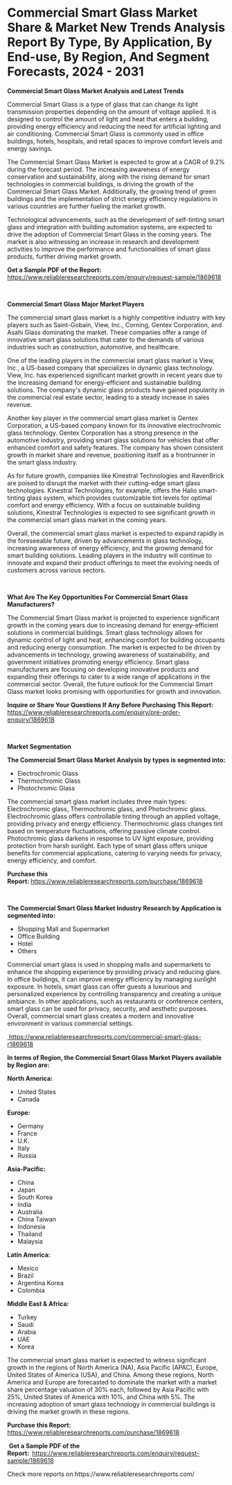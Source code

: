 <p><h1>Commercial Smart Glass Market Share & Market New Trends Analysis Report By Type, By Application, By End-use, By Region, And Segment Forecasts, 2024 - 2031</h1></p><p><strong>Commercial Smart Glass Market Analysis and Latest Trends</strong></p>
<p><p>Commercial Smart Glass is a type of glass that can change its light transmission properties depending on the amount of voltage applied. It is designed to control the amount of light and heat that enters a building, providing energy efficiency and reducing the need for artificial lighting and air conditioning. Commercial Smart Glass is commonly used in office buildings, hotels, hospitals, and retail spaces to improve comfort levels and energy savings.</p><p>The Commercial Smart Glass Market is expected to grow at a CAGR of 9.2% during the forecast period. The increasing awareness of energy conservation and sustainability, along with the rising demand for smart technologies in commercial buildings, is driving the growth of the Commercial Smart Glass Market. Additionally, the growing trend of green buildings and the implementation of strict energy efficiency regulations in various countries are further fueling the market growth.</p><p>Technological advancements, such as the development of self-tinting smart glass and integration with building automation systems, are expected to drive the adoption of Commercial Smart Glass in the coming years. The market is also witnessing an increase in research and development activities to improve the performance and functionalities of smart glass products, further driving market growth.</p></p>
<p><strong>Get a Sample PDF of the Report:&nbsp;</strong> <a href="https://www.reliableresearchreports.com/enquiry/request-sample/1869618">https://www.reliableresearchreports.com/enquiry/request-sample/1869618</a></p>
<p>&nbsp;</p>
<p><strong>Commercial Smart Glass Major Market Players</strong></p>
<p><p>The commercial smart glass market is a highly competitive industry with key players such as Saint-Gobain, View, Inc., Corning, Gentex Corporation, and Asahi Glass dominating the market. These companies offer a range of innovative smart glass solutions that cater to the demands of various industries such as construction, automotive, and healthcare.</p><p>One of the leading players in the commercial smart glass market is View, Inc., a US-based company that specializes in dynamic glass technology. View, Inc. has experienced significant market growth in recent years due to the increasing demand for energy-efficient and sustainable building solutions. The company's dynamic glass products have gained popularity in the commercial real estate sector, leading to a steady increase in sales revenue.</p><p>Another key player in the commercial smart glass market is Gentex Corporation, a US-based company known for its innovative electrochromic glass technology. Gentex Corporation has a strong presence in the automotive industry, providing smart glass solutions for vehicles that offer enhanced comfort and safety features. The company has shown consistent growth in market share and revenue, positioning itself as a frontrunner in the smart glass industry.</p><p>As for future growth, companies like Kinestral Technologies and RavenBrick are poised to disrupt the market with their cutting-edge smart glass technologies. Kinestral Technologies, for example, offers the Halio smart-tinting glass system, which provides customizable tint levels for optimal comfort and energy efficiency. With a focus on sustainable building solutions, Kinestral Technologies is expected to see significant growth in the commercial smart glass market in the coming years.</p><p>Overall, the commercial smart glass market is expected to expand rapidly in the foreseeable future, driven by advancements in glass technology, increasing awareness of energy efficiency, and the growing demand for smart building solutions. Leading players in the industry will continue to innovate and expand their product offerings to meet the evolving needs of customers across various sectors.</p></p>
<p>&nbsp;</p>
<p><strong>What Are The Key Opportunities For Commercial Smart Glass Manufacturers?</strong></p>
<p><p>The Commercial Smart Glass market is projected to experience significant growth in the coming years due to increasing demand for energy-efficient solutions in commercial buildings. Smart glass technology allows for dynamic control of light and heat, enhancing comfort for building occupants and reducing energy consumption. The market is expected to be driven by advancements in technology, growing awareness of sustainability, and government initiatives promoting energy efficiency. Smart glass manufacturers are focusing on developing innovative products and expanding their offerings to cater to a wide range of applications in the commercial sector. Overall, the future outlook for the Commercial Smart Glass market looks promising with opportunities for growth and innovation.</p></p>
<p><strong>Inquire or Share Your Questions If Any Before Purchasing This Report:</strong> <a href="https://www.reliableresearchreports.com/enquiry/pre-order-enquiry/1869618">https://www.reliableresearchreports.com/enquiry/pre-order-enquiry/1869618</a></p>
<p>&nbsp;</p>
<p><strong>Market Segmentation</strong></p>
<p><strong>The Commercial Smart Glass Market Analysis by types is segmented into:</strong></p>
<p><ul><li>Electrochromic Glass</li><li>Thermochromic Glass</li><li>Photochromic Glass</li></ul></p>
<p><p>The commercial smart glass market includes three main types: Electrochromic glass, Thermochromic glass, and Photochromic glass. Electrochromic glass offers controllable tinting through an applied voltage, providing privacy and energy efficiency. Thermochromic glass changes tint based on temperature fluctuations, offering passive climate control. Photochromic glass darkens in response to UV light exposure, providing protection from harsh sunlight. Each type of smart glass offers unique benefits for commercial applications, catering to varying needs for privacy, energy efficiency, and comfort.</p></p>
<p><strong>Purchase this Report:&nbsp;</strong><a href="https://www.reliableresearchreports.com/purchase/1869618">https://www.reliableresearchreports.com/purchase/1869618</a></p>
<p>&nbsp;</p>
<p><strong>The Commercial Smart Glass Market Industry Research by Application is segmented into:</strong></p>
<p><ul><li>Shopping Mall and Supermarket</li><li>Office Building</li><li>Hotel</li><li>Others</li></ul></p>
<p><p>Commercial smart glass is used in shopping malls and supermarkets to enhance the shopping experience by providing privacy and reducing glare. In office buildings, it can improve energy efficiency by managing sunlight exposure. In hotels, smart glass can offer guests a luxurious and personalized experience by controlling transparency and creating a unique ambiance. In other applications, such as restaurants or conference centers, smart glass can be used for privacy, security, and aesthetic purposes. Overall, commercial smart glass creates a modern and innovative environment in various commercial settings.</p></p>
<p><a href="https://www.reliableresearchreports.com/commercial-smart-glass-r1869618">&nbsp;https://www.reliableresearchreports.com/commercial-smart-glass-r1869618</a></p>
<p><strong>In terms of Region, the Commercial Smart Glass Market Players available by Region are:</strong></p>
<p>
    <p> <strong> North America: </strong>
        <ul>
            <li>United States</li>
            <li>Canada</li>
        </ul>
        </p> 
    <p> <strong> Europe: </strong>
        <ul>
            <li>Germany</li>
            <li>France</li>
            <li>U.K.</li>
            <li>Italy</li>
            <li>Russia</li>
        </ul>
        </p> 
    <p> <strong> Asia-Pacific: </strong>
        <ul>
            <li>China</li>
            <li>Japan</li>
            <li>South Korea</li>
            <li>India</li>
            <li>Australia</li>
            <li>China Taiwan</li>
            <li>Indonesia</li>
            <li>Thailand</li>
            <li>Malaysia</li>
        </ul>
        </p> 
    <p> <strong> Latin America: </strong>
        <ul>
            <li>Mexico</li>
            <li>Brazil</li>
            <li>Argentina Korea</li>
            <li>Colombia</li>
        </ul>
        </p> 
    <p> <strong> Middle East & Africa: </strong>
        <ul>
            <li>Turkey</li>
            <li>Saudi</li>
            <li>Arabia</li>
            <li>UAE</li>
            <li>Korea</li>
        </ul>
    </p>
    </p>
<p><p>The commercial smart glass market is expected to witness significant growth in the regions of North America (NA), Asia Pacific (APAC), Europe, United States of America (USA), and China. Among these regions, North America and Europe are forecasted to dominate the market with a market share percentage valuation of 30% each, followed by Asia Pacific with 25%, United States of America with 10%, and China with 5%. The increasing adoption of smart glass technology in commercial buildings is driving the market growth in these regions.</p></p>
<p><strong>Purchase this Report: </strong><a href="https://www.reliableresearchreports.com/purchase/1869618">https://www.reliableresearchreports.com/purchase/1869618</a></p>
<p>&nbsp;<strong>Get a Sample PDF of the Report:&nbsp;&nbsp;</strong><a href="https://www.reliableresearchreports.com/enquiry/request-sample/1869618">https://www.reliableresearchreports.com/enquiry/request-sample/1869618</a></p>
<p><strong></strong></p>
<p>Check more reports on https://www.reliableresearchreports.com/</p>